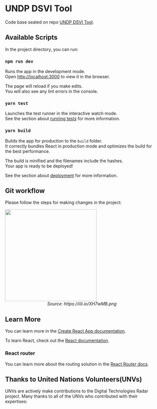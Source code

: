 # UNDP DSVI Tool

Code base seated on repo  [UNDP DSVI Tool]([https://github.com/SDG-AI-Lab/Digital_Technologies_Radar](https://github.com/SDG-AI-Lab/DSVI_Tool_v3/)).

## Available Scripts

In the project directory, you can run:

### `npm run dev`

Runs the app in the development mode.\
Open [http://localhost:3000](http://localhost:3000) to view it in the browser.

The page will reload if you make edits.\
You will also see any lint errors in the console.

### `yarn test`

Launches the test runner in the interactive watch mode.\
See the section about [running tests](https://facebook.github.io/create-react-app/docs/running-tests) for more information.

### `yarn build`

Builds the app for production to the `build` folder.\
It correctly bundles React in production mode and optimizes the build for the best performance.

The build is minified and the filenames include the hashes.\
Your app is ready to be deployed!

See the section about [deployment](https://facebook.github.io/create-react-app/docs/deployment) for more information.

## Git workflow

Please follow the steps for making changes in the project:
<div>
<img src="https://gisgeography.com/wp-content/uploads/2015/05/Map-Algebra.png" width="300"/>
</div><center><i>Source: https://iili.io/XH7wMB.png </i></center>



## Learn More

You can learn more in the [Create React App documentation](https://facebook.github.io/create-react-app/docs/getting-started).

To learn React, check out the [React documentation](https://reactjs.org/).

### React router

You can learn more about the routing solution in the [React Router docs](https://reactrouter.com/docs/en/v6/getting-started/installation).

## Thanks to United Nations Volunteers(UNVs)

UNVs are actively make contributions to the Digital Technologies Radar project. Many thanks to all of the UNVs who contributed with their expertises:
